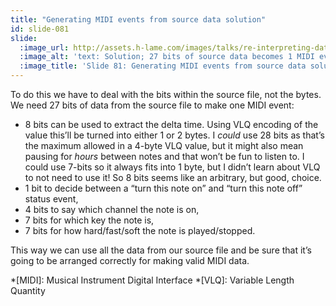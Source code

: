 ```yaml
---
title: "Generating MIDI events from source data solution"
id: slide-081
slide:
  :image_url: http://assets.h-lame.com/images/talks/re-interpreting-data/rubyconf-2023/slides/049.mp4
  :image_alt: 'text: Solution; 27 bits of source data becomes 1 MIDI event; delta-time-for(xxxx xxxx) – 8 bits [Arbitrary Choices]; type = 100x xxxx – 5 bits (1 bit on / off, 4 bits channel); key = 0xxx xxxx – 7 bits; velocity = 0xxx xxxx – 7 bits'
  :image_title: 'Slide 81: Generating MIDI events from source data solution'
---
```

To do this we have to deal with the bits within the source file, not the bytes. We need 27 bits of data from the source file to make one MIDI event:

* 8 bits can be used to extract the delta time.  Using VLQ encoding of the value this’ll be turned into either 1 or 2 bytes.  I _could_ use 28 bits as that’s the maximum allowed in a 4-byte VLQ value, but it might also mean pausing for _hours_ between notes and that won’t be fun to listen to.  I could use 7-bits so it always fits into 1 byte, but I didn’t learn about VLQ to not need to use it!  So 8 bits seems like an arbitrary, but good, choice.
* 1 bit to decide between a “turn this note on” and “turn this note off” status event,
* 4 bits to say which channel the note is on,
* 7 bits for which key the note is,
* 7 bits for how hard/fast/soft the note is played/stopped.

This way we can use all the data from our source file and be sure that it’s going to be arranged correctly for making valid MIDI data.

*[MIDI]: Musical Instrument Digital Interface
*[VLQ]: Variable Length Quantity
